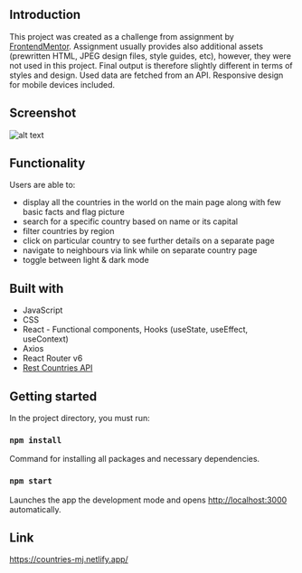 ## Introduction

This project was created as a challenge from assignment by [FrontendMentor](https://www.frontendmentor.io/challenges/rest-countries-api-with-color-theme-switcher-5cacc469fec04111f7b848ca). Assignment usually provides also additional assets (prewritten HTML, JPEG design files, style guides, etc), however, they were not used in this project. Final output is therefore slightly different in terms of styles and design. Used data are fetched from an API. Responsive design for mobile devices included.

## Screenshot

![alt text](https://i.postimg.cc/qqxz73Gt/mkawdmkawdmaw.png)

## Functionality

Users are able to:
- display all the countries in the world on the main page along with few basic facts and flag picture
- search for a specific country based on name or its capital
- filter countries by region
- click on particular country to see further details on a separate page
- navigate to neighbours via link while on separate country page
- toggle between light & dark mode

## Built with

- JavaScript
- CSS
- React - Functional components, Hooks (useState, useEffect, useContext)
- Axios
- React Router v6
- [Rest Countries API](https://restcountries.com/)

## Getting started

In the project directory, you must run:

### `npm install`

Command for installing all packages and necessary dependencies.

### `npm start`

Launches the app the development mode and opens [http://localhost:3000](http://localhost:3000) automatically.

## Link

https://countries-mj.netlify.app/